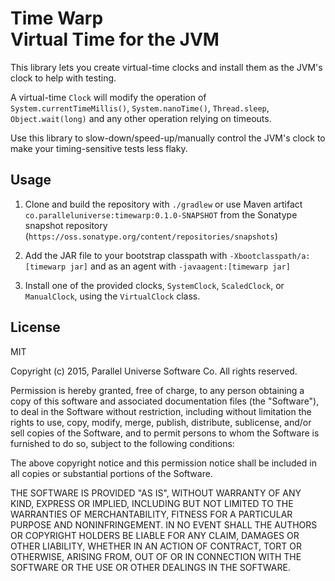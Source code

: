 
# Time Warp<br>Virtual Time for the JVM

This library lets you create virtual-time clocks and install them as the JVM's clock to help with testing.

A virtual-time `Clock` will modify the operation of
`System.currentTimeMillis()`, `System.nanoTime()`, `Thread.sleep`, `Object.wait(long)` 
and any other operation relying on timeouts.

Use this library to slow-down/speed-up/manually control the JVM's clock to make your
timing-sensitive tests less flaky.

## Usage

1. Clone and build the repository with `./gradlew` or use Maven artifact `co.paralleluniverse:timewarp:0.1.0-SNAPSHOT`
from the Sonatype snapshot repository (`https://oss.sonatype.org/content/repositories/snapshots`)

2. Add the JAR file to your bootstrap classpath with `-Xbootclasspath/a:[timewarp jar]` and as an agent
with `-javaagent:[timewarp jar]`

3. Install one of the provided clocks, `SystemClock`, `ScaledClock`, or `ManualClock`, using the `VirtualClock` class.

## License

MIT

Copyright (c) 2015, Parallel Universe Software Co. All rights reserved.

Permission is hereby granted, free of charge, to any person obtaining a copy
of this software and associated documentation files (the "Software"), to deal
in the Software without restriction, including without limitation the rights
to use, copy, modify, merge, publish, distribute, sublicense, and/or sell
copies of the Software, and to permit persons to whom the Software is
furnished to do so, subject to the following conditions:

The above copyright notice and this permission notice shall be included in
all copies or substantial portions of the Software.

THE SOFTWARE IS PROVIDED "AS IS", WITHOUT WARRANTY OF ANY KIND, EXPRESS OR
IMPLIED, INCLUDING BUT NOT LIMITED TO THE WARRANTIES OF MERCHANTABILITY,
FITNESS FOR A PARTICULAR PURPOSE AND NONINFRINGEMENT. IN NO EVENT SHALL THE
AUTHORS OR COPYRIGHT HOLDERS BE LIABLE FOR ANY CLAIM, DAMAGES OR OTHER
LIABILITY, WHETHER IN AN ACTION OF CONTRACT, TORT OR OTHERWISE, ARISING FROM,
OUT OF OR IN CONNECTION WITH THE SOFTWARE OR THE USE OR OTHER DEALINGS IN
THE SOFTWARE.
